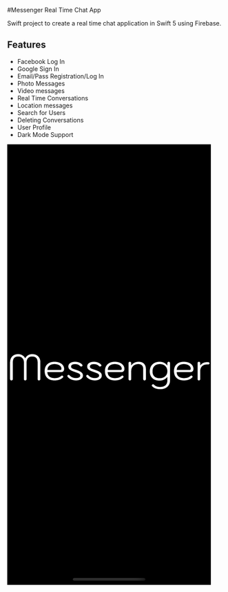 #Messenger Real Time Chat App

Swift project to create a real time chat application in Swift 5 using Firebase.

## Features
- Facebook Log In
- Google Sign In
- Email/Pass Registration/Log In
- Photo Messages
- Video messages
- Real Time Conversations
- Location messages
- Search for Users
- Deleting Conversations
- User Profile
- Dark Mode Support

![Launch screen](https://github.com/MichaelNovosad/Messenger/blob/main/screenshots/Simulator%20Screen%20Shot%20-%20iPhone%2013%20Pro%20-%202022-09-13%20at%2021.11.23.png)
